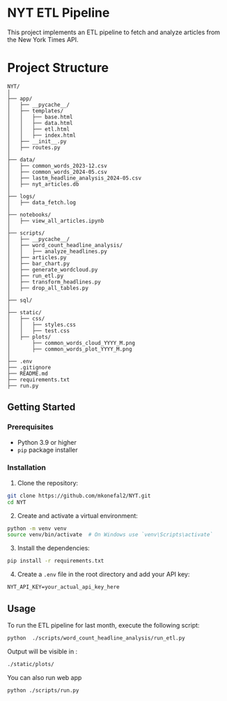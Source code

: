 
# NYT ETL Pipeline

This project implements an ETL pipeline to fetch and analyze articles from the New York Times API.

# Project Structure

```
NYT/
│
├── app/
│   ├── __pycache__/
│   ├── templates/
│   │   ├── base.html
│   │   ├── data.html
│   │   ├── etl.html
│   │   ├── index.html
│   ├── __init__.py
│   ├── routes.py
│
├── data/
│   ├── common_words_2023-12.csv
│   ├── common_words_2024-05.csv
│   ├── lastm_headline_analysis_2024-05.csv
│   ├── nyt_articles.db
│
├── logs/
│   ├── data_fetch.log
│
├── notebooks/
│   ├── view_all_articles.ipynb
│
├── scripts/
│   ├── __pycache__/
│   ├── word_count_headline_analysis/
│   │   ├── analyze_headlines.py
│   ├── articles.py
│   ├── bar_chart.py
│   ├── generate_wordcloud.py
│   ├── run_etl.py
│   ├── transform_headlines.py
│   ├── drop_all_tables.py
│
├── sql/
│
├── static/
│   ├── css/
│   │   ├── styles.css
│   │   ├── test.css
│   ├── plots/
│       ├── common_words_cloud_YYYY_M.png
│       ├── common_words_plot_YYYY_M.png
│
├── .env
├── .gitignore
├── README.md
├── requirements.txt
├── run.py

```

## Getting Started

### Prerequisites

- Python 3.9 or higher
- `pip` package installer

### Installation

1. Clone the repository:

```bash
git clone https://github.com/mkonefal2/NYT.git
cd NYT
```

2. Create and activate a virtual environment:

```bash
python -m venv venv
source venv/bin/activate  # On Windows use `venv\Scripts\activate`
```

3. Install the dependencies:

```bash
pip install -r requirements.txt
```

4. Create a `.env` file in the root directory and add your API key:

```plaintext
NYT_API_KEY=your_actual_api_key_here
```

## Usage

To run the ETL pipeline for last month, execute the following script:

```bash
python  ./scripts/word_count_headline_analysis/run_etl.py
```

Output will be visible in :
```bash
./static/plots/
```

You can also run web app 
```
python ./scripts/run.py
```
